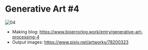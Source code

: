 # Generative Art #4
![04](https://cdn-ak.f.st-hatena.com/images/fotolife/B/BioErrorLog/20191212/20191212081809.png) 

- Making blog: https://www.bioerrorlog.work/entry/generative-art-processing-4
- Output images: https://www.pixiv.net/artworks/78200323
